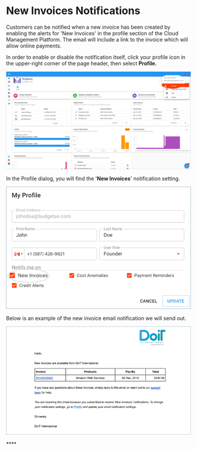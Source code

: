 # New Invoices Notifications

Customers can be notified when a new invoice has been created by enabling the alerts for 'New Invoices' in the profile section of the Cloud Management Platform. The email will include a link to the invoice which will allow online payments. 

In order to enable or disable the notification itself, click your profile icon in the upper-right corner of the page header, then select **Profile.**

![](../.gitbook/assets/profile-1-%20%282%29%20%282%29.png)

In the Profile dialog, you will find the '**New Invoices**' notification setting.

![](../.gitbook/assets/new-invoices-notification.png)

Below is an example of the new invoice email notification we will send out.

![](../.gitbook/assets/new-invoice-alert.png)

\*\*\*\*

